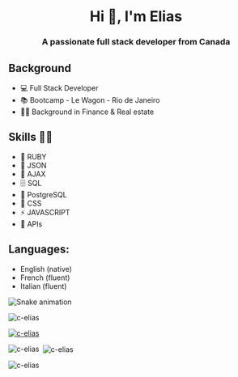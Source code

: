 <h1 align="center">Hi 👋, I'm Elias</h1>
<h3 align="center">A passionate full stack developer from Canada</h3>



## Background

- 💻 Full Stack Developer
- 📚 Bootcamp - Le Wagon - Rio de Janeiro
- 👩‍🎓 Background in Finance & Real estate


## Skills 👩‍💻

- 💎 RUBY
- 🧮 JSON
- 🔮 AJAX
- 🗄  SQL
- :elephant: PostgreSQL
- 🎨 CSS
- ⚡ JAVASCRIPT
- 🎁 APIs


## Languages:

- English (native)
- French (fluent)
- Italian (fluent)


![Snake animation](https://github.com/C-Elias/C-Elias/blob/output/github-contribution-grid-snake.svg)
<!-- ![snake gif](https://github.com/C-Elias/C-Elias/blob/output/github-contribution-grid-snake.gif) -->

<p align="left"> <img src="https://komarev.com/ghpvc/?username=c-elias&label=Profile%20views&color=0e75b6&style=flat" alt="c-elias" /> </p>

<p align="left"> <a href="https://github.com/ryo-ma/github-profile-trophy"><img src="https://github-profile-trophy.vercel.app/?username=c-elias" alt="c-elias" /></a> </p>

<p><img align="left" src="https://github-readme-stats.vercel.app/api/top-langs?username=c-elias&show_icons=true&locale=en&layout=compact" alt="c-elias" /></p>

<p>&nbsp;<img align="center" src="https://github-readme-stats.vercel.app/api?username=c-elias&show_icons=true&locale=en" alt="c-elias" /></p>

<p><img align="center" src="https://github-readme-streak-stats.herokuapp.com/?user=c-elias&" alt="c-elias" /></p>
